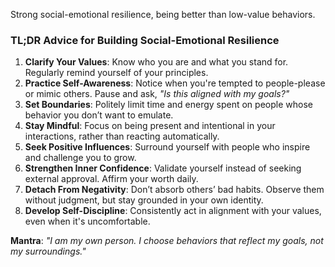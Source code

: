


Strong social-emotional resilience, being better than low-value behaviors.

### **TL;DR Advice for Building Social-Emotional Resilience**  

1. **Clarify Your Values**: Know who you are and what you stand for. Regularly remind yourself of your principles.  
2. **Practice Self-Awareness**: Notice when you're tempted to people-please or mimic others. Pause and ask, *"Is this aligned with my goals?"*  
3. **Set Boundaries**: Politely limit time and energy spent on people whose behavior you don’t want to emulate.  
4. **Stay Mindful**: Focus on being present and intentional in your interactions, rather than reacting automatically.  
5. **Seek Positive Influences**: Surround yourself with people who inspire and challenge you to grow.  
6. **Strengthen Inner Confidence**: Validate yourself instead of seeking external approval. Affirm your worth daily.  
7. **Detach From Negativity**: Don’t absorb others’ bad habits. Observe them without judgment, but stay grounded in your own identity.  
8. **Develop Self-Discipline**: Consistently act in alignment with your values, even when it's uncomfortable.  

**Mantra**: *"I am my own person. I choose behaviors that reflect my goals, not my surroundings."*